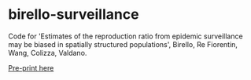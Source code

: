 # birello-surveillance
Code for 'Estimates of the reproduction ratio from epidemic surveillance may be biased in spatially structured populations', Birello, Re Fiorentin, Wang, Colizza, Valdano.

[Pre-print here](https://arxiv.org/abs/2307.13798)
